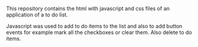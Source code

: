 This repository contains the html with javascript and css files of an application of a to do list.

Javascript was used to add to do items to the list and also to add button events for example mark all
the checkboxes or clear them. Also delete to do items.

